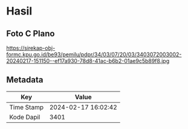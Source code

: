 # Hasil

## Foto C Plano

https://sirekap-obj-formc.kpu.go.id/be93/pemilu/pdpr/34/03/07/20/03/3403072003002-20240217-151150--ef17a930-78d8-41ac-b6b2-01ae9c5b89f8.jpg


## Metadata

| Key        | Value               |
| ---------- | ------------------- |
| Time Stamp | 2024-02-17 16:02:42 |
| Kode Dapil | 3401                |



